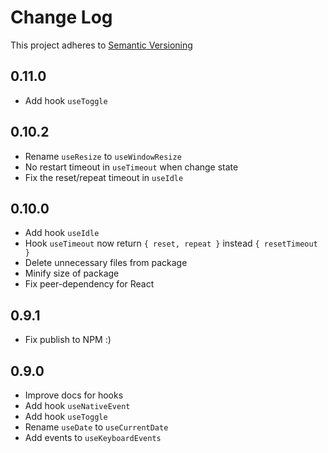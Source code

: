 # Change Log

This project adheres to [Semantic Versioning](http://semver.org/)

## 0.11.0

- Add hook `useToggle`

## 0.10.2

- Rename `useResize` to `useWindowResize`
- No restart timeout in `useTimeout` when change state
- Fix the reset/repeat timeout in `useIdle`

## 0.10.0

- Add hook `useIdle`
- Hook `useTimeout` now return `{ reset, repeat }` instead `{ resetTimeout }`
- Delete unnecessary files from package
- Minify size of package
- Fix peer-dependency for React

## 0.9.1

- Fix publish to NPM :)

## 0.9.0

- Improve docs for hooks
- Add hook `useNativeEvent`
- Add hook `useToggle`
- Rename `useDate` to `useCurrentDate`
- Add events to `useKeyboardEvents`
